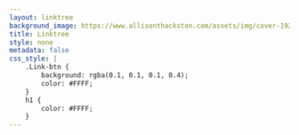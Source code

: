 ```yaml
---
layout: linktree
background_image: https://www.allisonthackston.com/assets/img/cover-1920.jpg
title: Linktree
style: none
metadata: false
css_style: |
    .Link-btn {
        background: rgba(0.1, 0.1, 0.1, 0.4);
        color: #FFFF;
    }
    h1 {
        color: #FFFF;
    }
---
```

